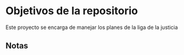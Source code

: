 # Objetivos de la repositorio

Este proyecto se encarga de manejar los planes de la liga de la justicia

## Notas
